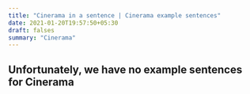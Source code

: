 ```yaml
---
title: "Cinerama in a sentence | Cinerama example sentences"
date: 2021-01-20T19:57:50+05:30
draft: falses
summary: "Cinerama"
---
```

## Unfortunately, we have no example sentences for Cinerama                 
